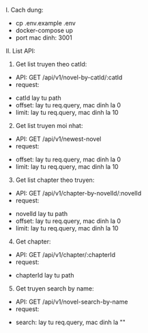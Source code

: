 I. Cach dung:
- cp .env.example .env
- docker-compose up
- port mac dinh: 3001

II. List API:
1. Get list truyen theo catId:
- API: GET /api/v1/novel-by-catId/:catId
- request:
+ catId lay tu path
+ offset: lay tu req.query, mac dinh la 0
+ limit: lay tu req.query, mac dinh la 10

2. Get list truyen moi nhat:
- API: GET /api/v1/newest-novel
- request:
+ offset: lay tu req.query, mac dinh la 0
+ limit: lay tu req.query, mac dinh la 10

3. Get list chapter theo truyen:
- API: GET /api/v1/chapter-by-novelId/:novelId
- request:
+ novelId lay tu path
+ offset: lay tu req.query, mac dinh la 0
+ limit: lay tu req.query, mac dinh la 10

4. Get chapter:
- API: GET /api/v1/chapter/:chapterId
- request:
+ chapterId lay tu path

5. Get truyen search by name:
- API: GET /api/v1/novel-search-by-name
- request:
+ search: lay tu req.query, mac dinh la ""
